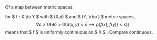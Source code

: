 Of a map between metric spaces:

for $ f : X \to Y $ with $ (X,d) $ and $ (Y, \rho ) $ metric spaces,
$$\forall  \varepsilon >0( \exists  \delta >0(
d(x,y)< \delta  \implies  \rho (f(x),f(y))< \varepsilon ))$$ means that
$ f $ is uniformly continuous on $ X $ . Compare continuous.
